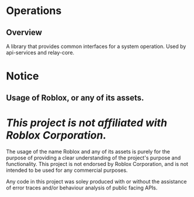 # Operations

## Overview

A library that provides common interfaces for a system operation. Used by api-services and relay-core.

# Notice

## Usage of Roblox, or any of its assets.

# ***This project is not affiliated with Roblox Corporation.***

The usage of the name Roblox and any of its assets is purely for the purpose of providing a clear understanding of the project's purpose and functionality. This project is not endorsed by Roblox Corporation, and is not intended to be used for any commercial purposes.

Any code in this project was soley produced with or without the assistance of error traces and/or behaviour analysis of public facing APIs.
